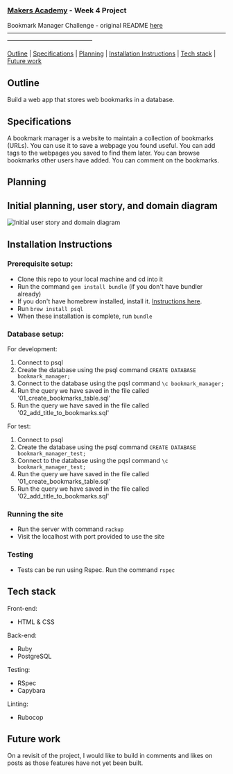 ### [Makers Academy](http://www.makersacademy.com) - Week 4 Project

Bookmark Manager Challenge - original README [here](https://github.com/makersacademy/course/blob/master/bookmark_manager/00_challenge_map.md)
––––––––––––––––––––––––––––––––––––––––––––––––––––––––––––––––––––––––––––––––––––––––––––––––––––

[Outline](#Outline) | [Specifications](#Specifications) | [Planning](#Planning) | [Installation Instructions](#Installation_Instructions) | [Tech stack](#Tech_stack) | [Future work](#Future_work)

## <a name="Outline">Outline</a>

Build a web app that stores web bookmarks in a database.

## <a name="Specifications">Specifications</a>

A bookmark manager is a website to maintain a collection of bookmarks (URLs). You can use it to save a webpage you found useful. You can add tags to the webpages you saved to find them later. You can browse bookmarks other users have added. You can comment on the bookmarks.

## <a name="Planning">Planning</a>

## Initial planning, user story, and domain diagram

![Initial user story and domain diagram](https://i.imgur.com/OprbFBa.jpg)

## <a name="Installation_Instructions">Installation Instructions</a>

### Prerequisite setup:
- Clone this repo to your local machine and cd into it
- Run the command `gem install bundle` (if you don't have bundler already)
- If you don't have homebrew installed, install it. [Instructions here](https://github.com/Homebrew/install).
- Run `brew install psql`
- When these installation is complete, run `bundle`

### Database setup:

For development:
1. Connect to psql
2. Create the database using the psql command `CREATE DATABASE bookmark_manager;`
3. Connect to the database using the pqsl command `\c bookmark_manager;`
4. Run the query we have saved in the file called '01_create_bookmarks_table.sql'
5. Run the query we have saved in the file called '02_add_title_to_bookmarks.sql'

For test:
1. Connect to psql
2. Create the database using the psql command `CREATE DATABASE bookmark_manager_test;`
3. Connect to the database using the pqsl command `\c bookmark_manager_test;`
4. Run the query we have saved in the file called '01_create_bookmarks_table.sql'
5. Run the query we have saved in the file called '02_add_title_to_bookmarks.sql'

### Running the site
- Run the server with command `rackup`
- Visit the localhost with port provided to use the site

### Testing
- Tests can be run using Rspec. Run the command `rspec`

## <a name="Tech_stack">Tech stack</a>

Front-end:
- HTML & CSS

Back-end:
- Ruby
- PostgreSQL

Testing:
- RSpec
- Capybara

Linting:
- Rubocop

## <a name="Future_work">Future work</a>

On a revisit of the project, I would like to build in comments and likes on posts as those features have not yet been built.